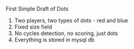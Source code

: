 First Simple Draft of Dots
1. Two players, two types of dots - red and blue
2. Fixed size field
3. No cycles detection, no scoring, just dots
4. Everything is stored in mysql db